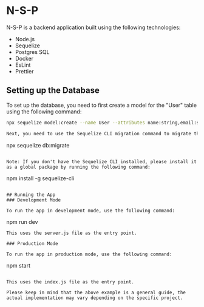 # N-S-P

N-S-P is a backend application built using the following technologies:
- Node.js
- Sequelize
- Postgres SQL
- Docker
- EsLint
- Prettier

## Setting up the Database

To set up the database, you need to first create a model for the "User" table using the following command:
```sh
npx sequelize model:create --name User --attributes name:string,email:string password:string

Next, you need to use the Sequelize CLI migration command to migrate the table schemas to the database.

```
npx sequelize db:migrate
```

Note: If you don't have the Sequelize CLI installed, please install it as a global package by running the following command:

```
npm install -g sequelize-cli
```

## Running the App
### Development Mode

To run the app in development mode, use the following command:

```
npm run dev
```
This uses the server.js file as the entry point.

### Production Mode

To run the app in production mode, use the following command:

```
npm start
```

This uses the index.js file as the entry point.

Please keep in mind that the above example is a general guide, the actual implementation may vary depending on the specific project.


